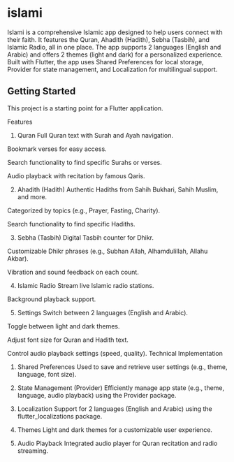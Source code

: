 # islami

Islami is a comprehensive Islamic app designed to help users connect with their faith. It
features the Quran, Ahadith (Hadith), Sebha (Tasbih), and Islamic Radio, all in one place. The app
supports 2 languages (English and Arabic) and offers 2 themes (light and dark) for a personalized
experience. Built with Flutter, the app uses Shared Preferences for local storage, Provider for
state management, and Localization for multilingual support.

## Getting Started

This project is a starting point for a Flutter application.

Features

1. Quran
   Full Quran text with Surah and Ayah navigation.

Bookmark verses for easy access.

Search functionality to find specific Surahs or verses.

Audio playback with recitation by famous Qaris.

2. Ahadith (Hadith)
   Authentic Hadiths from Sahih Bukhari, Sahih Muslim, and more.

Categorized by topics (e.g., Prayer, Fasting, Charity).

Search functionality to find specific Hadiths.

3. Sebha (Tasbih)
   Digital Tasbih counter for Dhikr.

Customizable Dhikr phrases (e.g., Subhan Allah, Alhamdulillah, Allahu Akbar).

Vibration and sound feedback on each count.

4. Islamic Radio
   Stream live Islamic radio stations.

Background playback support.

5. Settings
   Switch between 2 languages (English and Arabic).

Toggle between light and dark themes.

Adjust font size for Quran and Hadith text.

Control audio playback settings (speed, quality).
Technical Implementation

1. Shared Preferences
   Used to save and retrieve user settings (e.g., theme, language, font size).

2. State Management (Provider)
   Efficiently manage app state (e.g., theme, language, audio playback) using the Provider package.

3. Localization
   Support for 2 languages (English and Arabic) using the flutter_localizations package.

4. Themes
   Light and dark themes for a customizable user experience.

5. Audio Playback
   Integrated audio player for Quran recitation and radio streaming.
